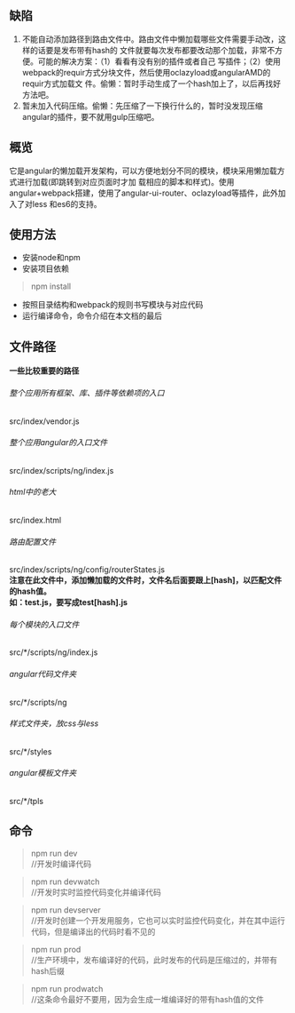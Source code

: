 ## 缺陷
1. 不能自动添加路径到路由文件中。路由文件中懒加载哪些文件需要手动改，这样的话要是发布带有hash的
    文件就要每次发布都要改动那个加载，非常不方便。可能的解决方案：（1）看看有没有别的插件或者自己
    写插件；（2）使用webpack的requir方式分块文件，然后使用oclazyload或angularAMD的requir方式加载文
    件。偷懒：暂时手动生成了一个hash加上了，以后再找好方法吧。
2. 暂未加入代码压缩。偷懒：先压缩了一下换行什么的，暂时没发现压缩angular的插件，要不就用gulp压缩吧。

## 概览
它是angular的懒加载开发架构，可以方便地划分不同的模块，模块采用懒加载方式进行加载(即跳转到对应页面时才加
载相应的脚本和样式)。使用angular+webpack搭建，使用了angular-ui-router、oclazyload等插件，此外加入了对less
和es6的支持。

## 使用方法
* 安装node和npm
* 安装项目依赖
>npm install
* 按照目录结构和webpack的规则书写模块与对应代码
* 运行编译命令，命令介绍在本文档的最后

## 文件路径
#### 一些比较重要的路径
###### 整个应用所有框架、库、插件等依赖项的入口
src/index/vendor.js
###### 整个应用angular的入口文件
src/index/scripts/ng/index.js
###### html中的老大
src/index.html
###### 路由配置文件
src/index/scripts/ng/config/routerStates.js  
**注意在此文件中，添加懒加载的文件时，文件名后面要跟上[hash]，以匹配文件的hash值。**  
**如：test.js，要写成test[hash].js**
###### 每个模块的入口文件
src/*/scripts/ng/index.js
###### angular代码文件夹
src/*/scripts/ng
###### 样式文件夹，放css与less
src/*/styles
###### angular模板文件夹
src/*/tpls

## 命令
>npm run dev  
//开发时编译代码
  
>npm run devwatch  
//开发时实时监控代码变化并编译代码
  
>npm run devserver  
//开发时创建一个开发用服务，它也可以实时监控代码变化，并在其中运行代码，但是编译出的代码时看不见的
  
>npm run prod  
//生产环境中，发布编译好的代码，此时发布的代码是压缩过的，并带有hash后缀
  
>npm run prodwatch  
//这条命令最好不要用，因为会生成一堆编译好的带有hash值的文件